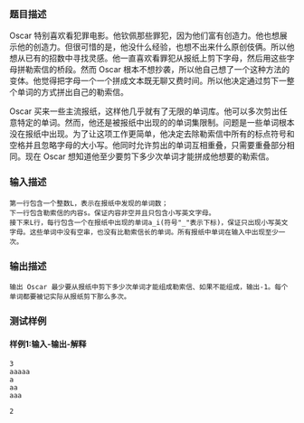 ### 题目描述

Oscar 特别喜欢看犯罪电影。他钦佩那些罪犯，因为他们富有创造力。他也想展示他的创造力。但很可惜的是，他没什么经验，也想不出来什么原创伎俩。所以他想从已有的招数中寻找灵感。他一直喜欢看罪犯从报纸上剪下字母，然后用这些字母拼勒索信的桥段。然而 Oscar 根本不想抄袭，所以他自己想了一个这种方法的变体。他觉得把字母一个一个拼成文本既无聊又费时间。所以他决定通过剪下一整个单词的方式拼出自己的勒索信。

Oscar 买来一些主流报纸，这样他几乎就有了无限的单词库。他可以多次剪出任意特定的单词。然而，他还是被报纸中出现的的单词集限制。问题是一些单词根本没在报纸中出现。为了让这项工作更简单，他决定去除勒索信中所有的标点符号和空格并且忽略字母的大小写。他同时允许剪出的单词互相重叠，只需要重叠部分相同。现在 Oscar 想知道他至少要剪下多少次单词才能拼成他想要的勒索信。

### 输入描述

```
第一行包含一个整数L，表示在报纸中发现的单词数；
下一行包含勒索信的内容s。保证内容非空并且只包含小写英文字母。
接下来L行，每行包含一个在报纸中出现的单词a_i(符号"_"表示下标)，保证只出现小写英文字母。这些单词中没有空串，也没有比勒索信长的单词。所有报纸中单词在输入中出现至少一次。
```
### 输出描述

```
输出 Oscar 最少要从报纸中剪下多少次单词才能组成勒索信、如果不能组成，输出-1。每个单词都要被记实际从报纸剪下那么多次。
```

### 测试样例
#### 样例1:输入-输出-解释

```
3
aaaaa
a
aa
aaa
```
```
2
```
